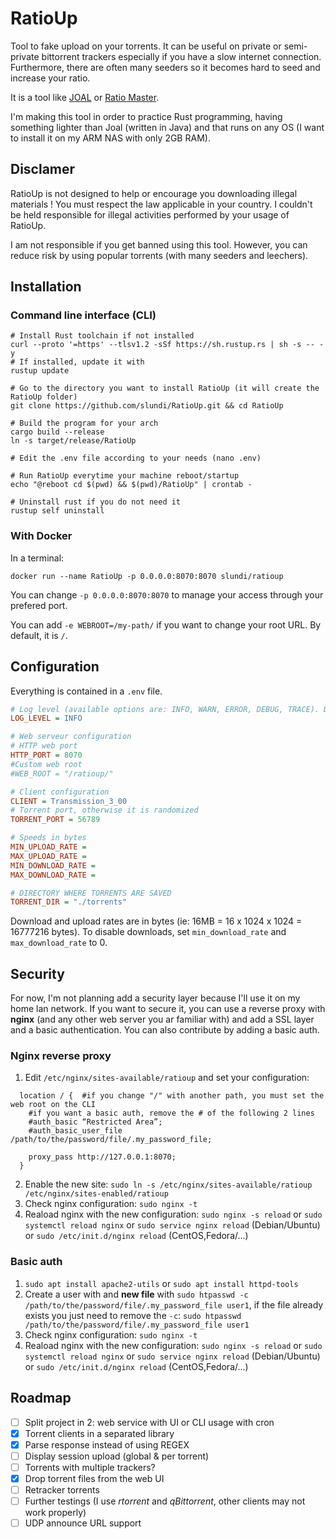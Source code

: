 # RatioUp

Tool to fake upload on your torrents. It can be useful on private or semi-private bittorrent trackers especially if you have a slow internet connection. Furthermore,
there are often many seeders so it becomes hard to seed and increase your ratio.

It is a tool like [JOAL](https://github.com/anthonyraymond/joal) or [Ratio Master](http://ratiomaster.net/).

I'm making this tool in order to practice Rust programming, having something lighter than Joal (written in Java) and that runs on any OS (I want to install it on my ARM NAS with only 2GB RAM).

## Disclamer

RatioUp is not designed to help or encourage you downloading illegal materials ! You must respect the law applicable in your country. I couldn't be held responsible for illegal activities performed by your usage of RatioUp.

I am not responsible if you get banned using this tool. However, you can reduce risk by using popular torrents (with many seeders and leechers).

## Installation

### Command line interface (CLI)

```shell
# Install Rust toolchain if not installed
curl --proto '=https' --tlsv1.2 -sSf https://sh.rustup.rs | sh -s -- -y
# If installed, update it with
rustup update

# Go to the directory you want to install RatioUp (it will create the RatioUp folder)
git clone https://github.com/slundi/RatioUp.git && cd RatioUp

# Build the program for your arch
cargo build --release
ln -s target/release/RatioUp

# Edit the .env file according to your needs (nano .env)

# Run RatioUp everytime your machine reboot/startup
echo "@reboot cd $(pwd) && $(pwd)/RatioUp" | crontab -

# Uninstall rust if you do not need it
rustup self uninstall
```

### With Docker

In a terminal:

```shell
docker run --name RatioUp -p 0.0.0.0:8070:8070 slundi/ratioup
```

You can change `-p 0.0.0.0:8070:8070` to manage your access through your prefered port.

You can add `-e WEBROOT=/my-path/` if you want to change your root URL. By default, it is `/`.


## Configuration

Everything is contained in a `.env` file.

```ini
# Log level (available options are: INFO, WARN, ERROR, DEBUG, TRACE). Default is `INFO`.
LOG_LEVEL = INFO

# Web serveur configuration
# HTTP web port
HTTP_PORT = 8070
#Custom web root
#WEB_ROOT = "/ratioup/"

# Client configuration
CLIENT = Transmission_3_00
# Torrent port, otherwise it is randomized
TORRENT_PORT = 56789

# Speeds in bytes
MIN_UPLOAD_RATE = 
MAX_UPLOAD_RATE =
MIN_DOWNLOAD_RATE = 
MAX_DOWNLOAD_RATE = 

# DIRECTORY WHERE TORRENTS ARE SAVED
TORRENT_DIR = "./torrents"
```

Download and upload rates are in bytes (ie: 16MB = 16 x 1024 x 1024 = 16777216 bytes).
To disable downloads, set `min_download_rate` and `max_download_rate` to 0.

## Security

For now, I'm not planning add a security layer because I'll use it on my home lan network. If you want to secure it, you can use a reverse proxy with **nginx** (and any other web server you ar familiar with) and add a SSL layer and a basic authentication. You can also contribute by adding a basic auth.

### Nginx reverse proxy

1. Edit `/etc/nginx/sites-available/ratioup` and set your configuration:

```nginx
  location / {  #if you change "/" with another path, you must set the web root on the CLI
    #if you want a basic auth, remove the # of the following 2 lines
    #auth_basic “Restricted Area”;
    #auth_basic_user_file /path/to/the/password/file/.my_password_file;

    proxy_pass http://127.0.0.1:8070;
  }
```

2. Enable the new site: `sudo ln -s /etc/nginx/sites-available/ratioup /etc/nginx/sites-enabled/ratioup`
3. Check nginx configuration: `sudo nginx -t`
4. Reaload nginx with the new configuration: `sudo nginx -s reload` or `sudo systemctl reload nginx` or `sudo service nginx reload` (Debian/Ubuntu) or `sudo /etc/init.d/nginx reload` (CentOS,Fedora/...)

### Basic auth

1. `sudo apt install apache2-utils` or `sudo apt install httpd-tools`
2. Create a user with and **new file** with `sudo htpasswd -c /path/to/the/password/file/.my_password_file user1`, if the file already exists you just need to remove the `-c`: `sudo htpasswd /path/to/the/password/file/.my_password_file user1`
3. Check nginx configuration: `sudo nginx -t`
4. Reaload nginx with the new configuration: `sudo nginx -s reload` or `sudo systemctl reload nginx` or `sudo service nginx reload` (Debian/Ubuntu) or `sudo /etc/init.d/nginx reload` (CentOS,Fedora/...)

## Roadmap

- [ ] Split project in 2: web service with UI or CLI usage with cron
- [x] Torrent clients in a separated library
- [x] Parse response instead of using REGEX
- [ ] Display session upload (global & per torrent)
- [ ] Torrents with multiple trackers?
- [x] Drop torrent files from the web UI
- [ ] Retracker torrents
- [ ] Further testings (I use *rtorrent* and *qBittorrent*, other clients may not work properly)
- [ ] UDP announce URL support
